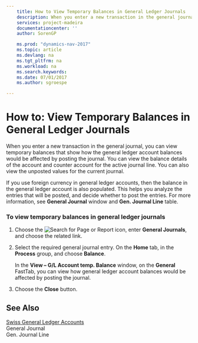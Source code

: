 ```yaml
---
    title: How to View Temporary Balances in General Ledger Journals 
    description: When you enter a new transaction in the general journal, you can view temporary balances that show how the general ledger account balances would be affected by posting the journal. You can view the balance details of the account and counter account for the active journal line. You can also view the unposted values for the current journal.
    services: project-madeira
    documentationcenter: ''
    author: SorenGP

    ms.prod: "dynamics-nav-2017"
    ms.topic: article
    ms.devlang: na
    ms.tgt_pltfrm: na
    ms.workload: na
    ms.search.keywords:
    ms.date: 07/01/2017
    ms.author: sgroespe

---
```

# How to: View Temporary Balances in General Ledger Journals
When you enter a new transaction in the general journal, you can view temporary balances that show how the general ledger account balances would be affected by posting the journal. You can view the balance details of the account and counter account for the active journal line. You can also view the unposted values for the current journal.  
  
 If you use foreign currency in general ledger accounts, then the balance in the general ledger account is also populated. This helps you analyze the entries that will be posted, and decide whether to post the entries. For more information, see **General Journal** window and **Gen. Journal Line** table.  
  
### To view temporary balances in general ledger journals  
  
1.  Choose the ![Search for Page or Report](media/ui-search/search_small.png "Search for Page or Report icon") icon, enter **General Journals**, and choose the related link.  
  
2.  Select the required general journal entry. On the **Home** tab, in the **Process** group, and choose **Balance**.  
  
     In the **View – G/L Account temp. Balance** window, on the **General** FastTab, you can view how general ledger account balances would be affected by posting the journal.  
  
3.  Choose the **Close** button.  
  
## See Also  
 [Swiss General Ledger Accounts](swiss-general-ledger-accounts.md)   
 General Journal   
 Gen. Journal Line